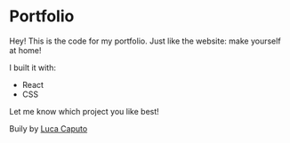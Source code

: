 # Portfolio

Hey! This is the code for my portfolio. Just like the website: make yourself at home! 

I built it with:
  - React
  - CSS

Let me know which project you like best!

Buily by [Luca Caputo](https://github.com/lucspt)